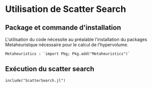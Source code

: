 # Utilisation de Scatter Search
## Package et commande d'installation
L'utilisation du code nécessite au préalable l'installation du packages Metaheuristque nécessaire pour le calcul de l'hypervolume.

    Metaheuristics : `import Pkg; Pkg.add("Metaheuristics")`

## Exécution du scatter search    

    include("ScatterSearch.jl")



